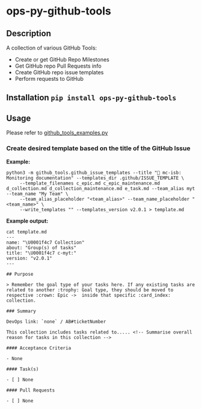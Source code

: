 # ops-py-github-tools

## Description 
A collection of various GitHub Tools:    
  - Create or get GitHub Repo Milestones
  - Get GitHub repo Pull Requests info    
  - Create GitHub repo issue templates      
  - Perform requests to GitHub

    
## Installation `pip install ops-py-github-tools`      

## Usage    
  Please refer to [github_tools_examples.py](src%2Fgithub_tools%2Fgithub_tools_examples.py)


### Create desired template based on the title of the GitHub Issue

**Example:**   
```
python3 -m github_tools.github_issue_templates --title "📇 mc-isb: Monitoring documentation" --templates_dir .github/ISSUE_TEMPLATE \
     --template_filenames c_epic.md c_epic_maintenance.md d_collection.md d_collection_maintenance.md e_task.md --team_alias myt --team_name "My Team" \
     --team_alias_placeholder "<team_alias>" --team_name_placeholder "<team_name>" \
     --write_templates "" --templates_version v2.0.1 > template.md
```

**Example output:**     
``` 
cat template.md 
---
name: "\U0001f4c7 Collection"
about: "Group(s) of tasks"
title: "\U0001f4c7 c-myt:"
version: "v2.0.1"
---

## Purpose

> Remember the goal type of your tasks here. If any existing tasks are related to another :trophy: Goal type, they should be moved to respective :crown: Epic ->  inside that specific :card_index: collection.

### Summary

DevOps link: `none` / AB#ticketNumber

This collection includes tasks related to..... <!-- Summarise overall reason for tasks in this collection -->

#### Acceptance Criteria

- None

#### Task(s)

- [ ] None

#### Pull Requests

- [ ] None


```